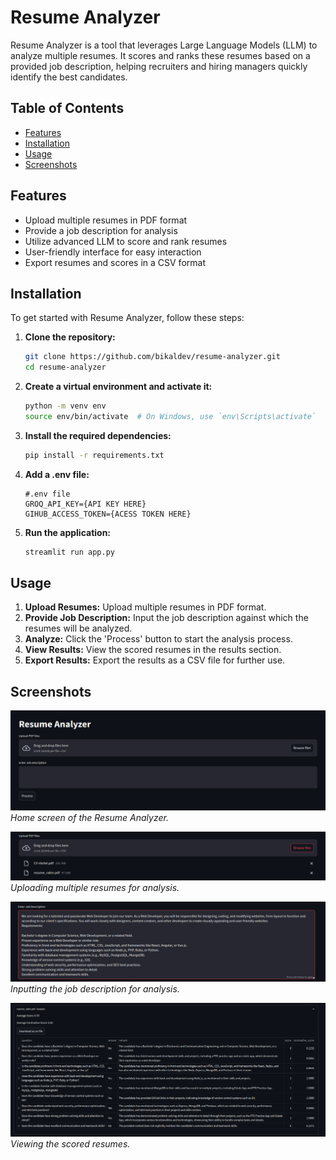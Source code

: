 # Resume Analyzer

Resume Analyzer is a tool that leverages Large Language Models (LLM) to analyze multiple resumes. It scores and ranks these resumes based on a provided job description, helping recruiters and hiring managers quickly identify the best candidates.

## Table of Contents

- [Features](#features)
- [Installation](#installation)
- [Usage](#usage)
- [Screenshots](#screenshots)

## Features

- Upload multiple resumes in PDF format
- Provide a job description for analysis
- Utilize advanced LLM to score and rank resumes
- User-friendly interface for easy interaction
- Export resumes and scores in a CSV format

## Installation

To get started with Resume Analyzer, follow these steps:

1. **Clone the repository:**

    ```bash
    git clone https://github.com/bikaldev/resume-analyzer.git
    cd resume-analyzer
    ```

2. **Create a virtual environment and activate it:**

    ```bash
    python -m venv env
    source env/bin/activate  # On Windows, use `env\Scripts\activate`
    ```

3. **Install the required dependencies:**

    ```bash
    pip install -r requirements.txt
    ```

4. **Add a .env file:**
     ```
     #.env file
     GROQ_API_KEY={API KEY HERE}
     GIHUB_ACCESS_TOKEN={ACESS TOKEN HERE}
     ```

4. **Run the application:**

    ```bash
    streamlit run app.py
    ```

## Usage

1. **Upload Resumes:** Upload multiple resumes in PDF format.
2. **Provide Job Description:** Input the job description against which the resumes will be analyzed.
3. **Analyze:** Click the 'Process' button to start the analysis process.
4. **View Results:** View the scored resumes in the results section.
5. **Export Results:** Export the results as a CSV file for further use.

## Screenshots

![Home Screen](./screenshots/home_screen.png)
*Home screen of the Resume Analyzer.*

![Upload Resumes](./screenshots/upload_resumes.png)
*Uploading multiple resumes for analysis.*

![Provide Job Description](./screenshots/provide_job_description.png)
*Inputting the job description for analysis.*

![View Results](./screenshots/view_results.png)
*Viewing the scored resumes.*
